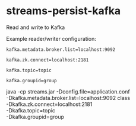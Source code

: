 streams-persist-kafka
=====================

Read and write to Kafka

Example reader/writer configuration:

    kafka.metadata.broker.list=localhost:9092
    
    kafka.zk.connect=localhost:2181
    
    kafka.topic=topic
    
    kafka.groupid=group
    
java -cp streams.jar -Dconfig.file=application.conf \
        -Dkafka.metadata.broker.list=localhost:9092 class \
        -Dkafka.zk.connect=localhost:2181 \
        -Dkafka.topic=topic \
        -Dkafka.groupid=group
    
